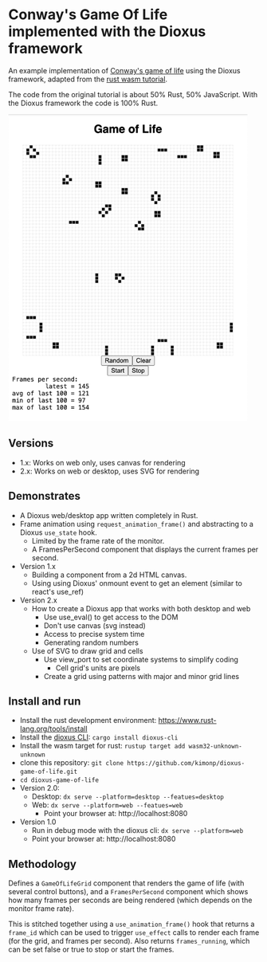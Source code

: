# Conway's Game Of Life implemented with the Dioxus framework
An example implementation of [Conway's game of life](https://en.wikipedia.org/wiki/Conway%27s_Game_of_Life)
using the Dioxus framework, adapted from the
[rust wasm tutorial](https://rustwasm.github.io/docs/book/game-of-life/introduction.html).

The code from the original tutorial is about 50% Rust, 50% JavaScript.
With the Dioxus framework the code is 100% Rust.

<img src="game_of_life.png" alt="Game of Life" class="center" width="480" height="616">

## Versions

* 1.x: Works on web only, uses canvas for rendering
* 2.x: Works on web or desktop, uses SVG for rendering

## Demonstrates
* A Dioxus web/desktop app written completely in Rust.
* Frame animation using `request_animation_frame()` and abstracting to a Dioxus `use_state` hook.
  * Limited by the frame rate of the monitor.
  * A FramesPerSecond component that displays the current frames per second.
* Version 1.x
  * Building a component from a 2d HTML canvas.
  * Using using Dioxus' onmount event to get an element (similar to react's use_ref)
* Version 2.x
  * How to create a Dioxus app that works with both desktop and web
    * Use use_eval() to get access to the DOM
    * Don't use canvas (svg instead)
    * Access to precise system time
    * Generating random numbers
  * Use of SVG to draw grid and cells
    * Use view_port to set coordinate systems to simplify coding
      * Cell grid's units are pixels
    * Create a grid using patterns with major and minor grid lines

## Install and run
* Install the rust development environment: https://www.rust-lang.org/tools/install
* Install the [dioxus CLI](https://dioxuslabs.com/learn/0.4/CLI/installation): `cargo install dioxus-cli`
* Install the wasm target for rust: `rustup target add wasm32-unknown-unknown`
* clone this repository: `git clone https://github.com/kimonp/dioxus-game-of-life.git`
* `cd dioxus-game-of-life`
* Version 2.0:
  * Desktop: `dx serve --platform=desktop --featues=desktop`
  * Web: `dx serve --platform=web --featues=web`
    * Point your browser at: http://localhost:8080
* Version 1.0
  * Run in debug mode with the dioxus cli: `dx serve --platform=web`
  * Point your browser at: http://localhost:8080

## Methodology
Defines a `GameOfLifeGrid` component that renders the game of life (with several control buttons),
and a `FramesPerSecond` component which shows how many frames per seconds are being rendered (which
depends on the monitor frame rate).

This is stitched together using a `use_animation_frame()` hook that returns a `frame_id` which can be used
to trigger `use_effect` calls to render each frame (for the grid, and frames per second).  Also returns
`frames_running`, which can be set false or true to stop or start the frames.